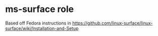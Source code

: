 # ms-surface role

Based off Fedora instructions in https://github.com/linux-surface/linux-surface/wiki/Installation-and-Setup
